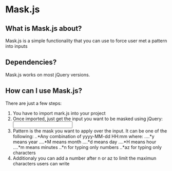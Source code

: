Mask.js
======

What is Mask.js about?
----------------------

Mask.js is a simple functionality that you can use to force user met a pattern into inputs


Dependencies?
-------------

Mask.js works on most jQuery versions.


How can I use Mask.js?
----------------------

There are just a few steps:

1. You have to import mark.js into your project 
2. Once imported, just get the input you want to be masked using jQuery:
    <input id="maskExample" type="text"></input>
    <script type="text/javascript"> Mask.newMask($("#maskExample"), pattern);</script>
3. Pattern is the mask you want to apply over the input. It can be one of the following:
..*Any combination of yyyy-MM-dd HH:mm where:
....*y means year
....*M means month
....*d means day
....*H means hour
....*m means minutes
..*n for typing only numbers
..*az for typing only characters
4. Additionaly you can add a number after n or az to limit the maximun characters users can write


